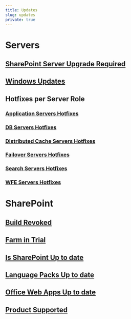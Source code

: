 ```yaml
---
title: Updates
slug: updates
private: true
---
```


# Servers
## [SharePoint Server Upgrade Required](sharepoint-server-upgrade-required.md)
## [Windows Updates](windows-updates.md)
## Hotfixes per Server Role
### [Application Servers Hotfixes](application-servers.md)
### [DB Servers Hotfixes](db-servers.md)
### [Distributed Cache Servers Hotfixes](distributed-cache-servers.md)
### [Failover Servers Hotfixes](failover-servers.md)
### [Search Servers Hotfixes](search-servers.md)
### [WFE Servers Hotfixes](wfe-servers.md)


# SharePoint
## [Build Revoked](build-revoked.md)
## [Farm in Trial](farm-in-trial.md)
## [Is SharePoint Up to date](is-sharepoint-up-to-date.md)
## [Language Packs Up to date](language-packs-up-to-date.md)
## [Office Web Apps Up to date](office-web-apps-up-to-date.md)
## [Product Supported](product-supported.md)
